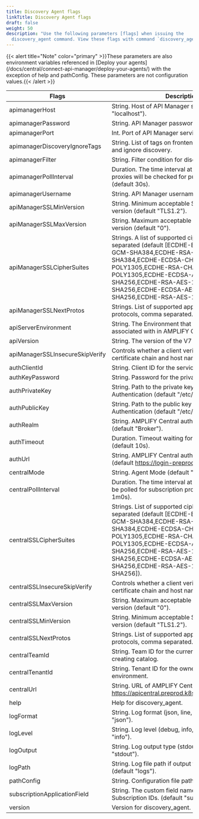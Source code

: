 ```yaml
---
title: Discovery Agent flags
linkTitle: Discovery Agent flags
draft: false
weight: 50
description: "Use the following parameters [flags] when issuing the
  discovery_agent command. View these flags with command `discovery_agent -h.` "
---
```

{{< alert title="Note" color="primary" >}}These parameters are also environment variables referenced in [Deploy your agents] (/docs/central/connect-api-manager/deploy-your-agents/) with the exception of help and pathConfig. These parameters are not configuration values.{{< /alert >}}

| Flags  | Description                                                                                                                                                                                                                                                                                                            |   |
|---------------------------------|------------------------------------------------------------------------------------------------------------------------------------------------------------------------------------------------------------------------------------------------------------------------------------------------------------------------|---|
| apimanagerHost                  | String. Host of API Manager service (default "localhost").                                                                                                                                                                                                                                                             |   |
| apimanagerPassword              | String. API Manager password.                                                                                                                                                                                                                                                                                          |   |
| apimanagerPort                  | Int. Port of API Manager service (default 8075).                                                                                                                                                                                                                                                                       |   |
| apimanagerDiscoveryIgnoreTags   | String. List of tags on frontend proxy to check for and ignore discovery.                                                                                                                                                                                                                                              |   |
| apimanagerFilter                | String. Filter condition for discovery                                                                                                                                                                                                                                                                                 |   |
| apimanagerPollInterval          | Duration. The time interval at which the published proxies will be checked for publishing as catalog. (default 30s).                                                                                                                                                                                                   |   |
| apimanagerUsername              | String. API Manager username.                                                                                                                                                                                                                                                                                          |   |
| apiManagerSSLMinVersion         | String. Minimum acceptable SSL/TLS protocol version (default "TLS1.2").                                                                                                                                                                                                                                                |   |
| apiManagerSSLMaxVersion         | String. Maximum acceptable SSL/TLS protocol version (default "0").                                                                                                                                                                                                                                                     |   |
| apiManagerSSLCipherSuites       | Strings. A list of supported cipher suites, comma separated (default \[ECDHE-ECDSA-AES-256-GCM-SHA384,ECDHE-RSA-AES-256-GCM-SHA384,ECDHE-ECDSA-CHACHA20-POLY1305,ECDHE-RSA-CHACHA20-POLY1305,ECDHE-ECDSA-AES-128-GCM-SHA256,ECDHE-RSA-AES-128-GCM-SHA256,ECDHE-ECDSA-AES-128-CBC-SHA256,ECDHE-RSA-AES-128-CBC-SHA256]) |   |
| apiManagerSSLNextProtos         | Strings. List of supported application level protocols, comma separated.                                                                                                                                                                                                                                               |   |
| apiServerEnvironment            | String. The Environment that the APIs will be associated with in AMPLIFY Central.                                                                                                                                                                                                                                      |   |
| apiVersion                      | String. The version of the V7 API. (default "1.3").                                                                                                                                                                                                                                                                    |   |
| apiManagerSSLInsecureSkipVerify | Controls whether a client verifies the server's certificate chain and host name.                                                                                                                                                                                                                                       |   |
| authClientId                    | String. Client ID for the service account.                                                                                                                                                                                                                                                                             |   |
| authKeyPassword                 | String. Password for the private key, if needed.                                                                                                                                                                                                                                                                       |   |
| authPrivateKey                  | String. Path to the private key for AMPLIFY Central Authentication (default "/etc/private_key.pem").                                                                                                                                                                                                                   |   |
| authPublicKey                   | String. Path to the public key for AMPLIFY Central Authentication (default "/etc/public_key").                                                                                                                                                                                                                         |   |
| authRealm                       | String. AMPLIFY Central authentication Realm (default "Broker").                                                                                                                                                                                                                                                       |   |
| authTimeout                     | Duration. Timeout waiting for AxwayID response (default 10s).                                                                                                                                                                                                                                                          |   |
| authUrl                         | String. AMPLIFY Central authentication URL (default <https://login-preprod.axway.com/auth>).                                                                                                                                                                                                                           |   |
| centralMode                     | String. Agent Mode (default "publishToCatalog").                                                                                                                                                                                                                                                                           |   |
| centralPollInterval             | Duration. The time interval at which the central will be polled for subscription processing (default 1m0s).                                                                                                                                                                                                            |   |
| centralSSLCipherSuites          | Strings. List of supported cipher suites, comma separated (default \[ECDHE-ECDSA-AES-256-GCM-SHA384,ECDHE-RSA-AES-256-GCM-SHA384,ECDHE-ECDSA-CHACHA20-POLY1305,ECDHE-RSA-CHACHA20-POLY1305,ECDHE-ECDSA-AES-128-GCM-SHA256,ECDHE-RSA-AES-128-GCM-SHA256,ECDHE-ECDSA-AES-128-CBC-SHA256,ECDHE-RSA-AES-128-CBC-SHA256]).  |   |
| centralSSLInsecureSkipVerify    | Controls whether a client verifies the server's certificate chain and host name.                                                                                                                                                                                                                                       |   |
| centralSSLMaxVersion            | String. Maximum acceptable SSL/TLS protocol version (default "0").                                                                                                                                                                                                                                                     |   |
| centralSSLMinVersion            | String. Minimum acceptable SSL/TLS protocol version (default "TLS1.2").                                                                                                                                                                                                                                                |   |
| centralSSLNextProtos            | Strings. List of supported application level protocols, comma separated.                                                                                                                                                                                                                                               |   |
| centralTeamId                   | String. Team ID for the current default team for creating catalog.                                                                                                                                                                                                                                                     |   |
| centralTenantId                 | String. Tenant ID for the owner of the environment.                                                                                                                                                                                                                                                                    |   |
| centralUrl                      | String. URL of AMPLIFY Central (default <https://apicentral.preprod.k8s.axwayamplify.com>).                                                                                                                                                                                                                            |   |
| help                            | Help for discovery_agent.                                                                                                                                                                                                                                                                                              |   |
| logFormat                       | String. Log format (json, line, package) (default "json").                                                                                                                                                                                                                                                             |   |
| logLevel                        | String. Log level (debug, info, warn, error) (default "info").                                                                                                                                                                                                                                                         |   |
| logOutput                       | String. Log output type (stdout, file, both) (default "stdout").                                                                                                                                                                                                                                                       |   |
| logPath                         | String. Log file path if output type is file or both (default "logs").                                                                                                                                                                                                                                                 |   |
| pathConfig                      | String. Configuration file path for the agent.                                                                                                                                                                                                                                                                         |   |
| subscriptionApplicationField    | String. The custom field name in V7 to track Subscription IDs. (default "subscriptions").                                                                                                                                                                                                                              |   |
| version                         | Version for discovery_agent.                                                                                                                                                                                                                                                                                           |   |
